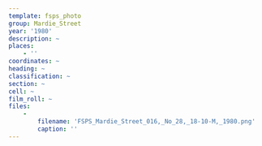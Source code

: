 ```yaml
---
template: fsps_photo
group: Mardie_Street
year: '1980'
description: ~
places:
    - ''
coordinates: ~
heading: ~
classification: ~
section: ~
cell: ~
film_roll: ~
files:
    -
        filename: 'FSPS_Mardie_Street_016,_No_28,_18-10-M,_1980.png'
        caption: ''
---
```

